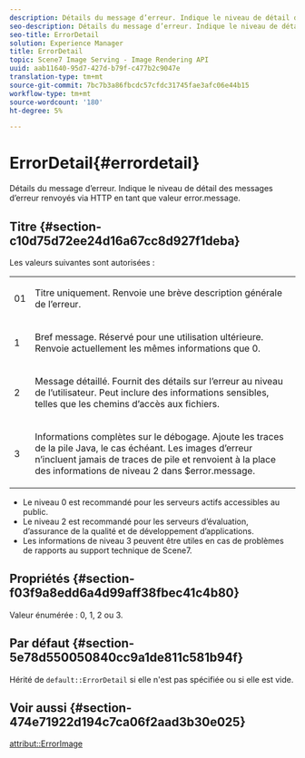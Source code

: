 ```yaml
---
description: Détails du message d’erreur. Indique le niveau de détail des messages d’erreur renvoyés via HTTP en tant que valeur error.message.
seo-description: Détails du message d’erreur. Indique le niveau de détail des messages d’erreur renvoyés via HTTP en tant que valeur error.message.
seo-title: ErrorDetail
solution: Experience Manager
title: ErrorDetail
topic: Scene7 Image Serving - Image Rendering API
uuid: aab11640-95d7-427d-b79f-c477b2c9047e
translation-type: tm+mt
source-git-commit: 7bc7b3a86fbcdc57cfdc31745fae3afc06e44b15
workflow-type: tm+mt
source-wordcount: '180'
ht-degree: 5%

---
```



# ErrorDetail{#errordetail}

Détails du message d’erreur. Indique le niveau de détail des messages d’erreur renvoyés via HTTP en tant que valeur error.message.

## Titre {#section-c10d75d72ee24d16a67cc8d927f1deba}

Les valeurs suivantes sont autorisées :

<table id="simpletable_7904444FF9F14D678F05094CA9E45664"> 
 <tr class="strow"> 
  <td class="stentry"> <p>01 </p></td> 
  <td class="stentry"> <p>Titre uniquement. Renvoie une brève description générale de l’erreur. </p></td> 
 </tr> 
 <tr class="strow"> 
  <td class="stentry"> <p>1 </p></td> 
  <td class="stentry"> <p>Bref message. Réservé pour une utilisation ultérieure. Renvoie actuellement les mêmes informations que 0. </p></td> 
 </tr> 
 <tr class="strow"> 
  <td class="stentry"> <p>2 </p></td> 
  <td class="stentry"> <p>Message détaillé. Fournit des détails sur l’erreur au niveau de l’utilisateur. Peut inclure des informations sensibles, telles que les chemins d’accès aux fichiers. </p></td> 
 </tr> 
 <tr class="strow"> 
  <td class="stentry"> <p>3 </p></td> 
  <td class="stentry"> <p>Informations complètes sur le débogage. Ajoute les traces de la pile Java, le cas échéant. Les images d’erreur n’incluent jamais de traces de pile et renvoient à la place des informations de niveau 2 dans <span class="codeph"> $error.message</span>. </p></td> 
 </tr> 
</table>

* Le niveau 0 est recommandé pour les serveurs actifs accessibles au public.
* Le niveau 2 est recommandé pour les serveurs d’évaluation, d’assurance de la qualité et de développement d’applications.
* Les informations de niveau 3 peuvent être utiles en cas de problèmes de rapports au support technique de Scene7.

## Propriétés {#section-f03f9a8edd6a4d99aff38fbec41c4b80}

Valeur énumérée : 0, 1, 2 ou 3.

## Par défaut {#section-5e78d550050840cc9a1de811c581b94f}

Hérité de `default::ErrorDetail` si elle n&#39;est pas spécifiée ou si elle est vide.

## Voir aussi {#section-474e71922d194c7ca06f2aad3b30e025}

[attribut::ErrorImage](../../../../../ir-api/material-cat/image-rendering-api-ref/c-ir-material-catalog/c-ir-attributes-reference/r-ir-errorimage.md#reference-b58bdaba96074c52802ca8dc54bfe2f0)
